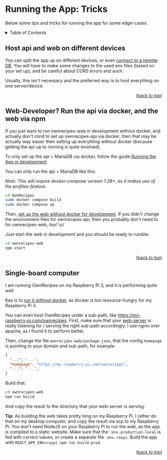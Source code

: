 <a name="readme-top"></a>

# Running the App: Tricks

Below some tips and tricks for running the app for some edge-cases.

<details>
  <summary>Table of Contents</summary>
  <ol>
    <li><a href="#host-api-and-web-on-different-devices">Host api and web on different devices</a></li>
    <li><a href="#web-developer-run-the-api-via-docker-and-the-web-via-npm">Web-Developer? Run the api via docker, and the web via npm</a></li>
    <li><a href="#single-board-computer">Single-board computer</a></li>
  </ol>
</details>

## Host api and web on different devices

You can split the app up on different devices, or even [connect to a remote DB](Running_the_App.md#connecting-to-a-remote-db).
You will have to make some changes to the used env files (based on your set up),
and be careful about CORS errors and such.

Usually, this isn't necessary and the preferred way is to host everything on one server/device.

<p align="right">(<a href="#readme-top">back to top</a>)</p>

## Web-Developer? Run the api via docker, and the web via npm

If you just want to run ownrecipes-web in development without docker, and actually don't mind to set up ownrecipes-api via docker, then that may be actually way easier then setting up everything without docker (because getting the api up to running is quite involved).

To only set up the api + MariaDB via docker, follow the guide [Running the App in development](Running_the_App_in_dev.md).

You can only run the api + MariaDB like this:

_Note: This will require docker-compose version 1.28+, as it makes use of the profiles-feature._

```bash
cd OwnRecipes
sudo docker compose build
sudo docker compose up
```

Then, [set up the web without docker for development](Running_the_App_Without_Docker_in_dev.md/#ownrecipes-web). If you didn't change the environment-files for ownrecipes-api, then you probably don't need to for ownrecipes-web, too! \o/

Just start the web in development and you should be ready to rumble:
```bash
cd ownrecipes-web
npm start
```

<p align="right">(<a href="#readme-top">back to top</a>)</p>

## Single-board computer

I am running OwnRecipes on my Raspberry Pi 3, and it is performing quite well.

Key is to [run it without docker](Running_the_App_Without_Docker), as docker is too resource-hungry for my Raspberry Pi 3.

You can even host OwnRecipes under a sub-path, like https://my-raspberry-pi.com/ownrecipes.
First, make sure that your [web-server](Running_the_App_Without_Docker/#web-server-nginx-option-2) is really listening for / serving the right sub-path accordingly. I use nginx over apache, as I found it to perform better.

Then, change the file `ownrecipes-web/package.json`,
that the config `homepage` is pointing to your domain and sub-path, for example:
```json
{
  "...": "...",
  "homepage": "https://my-raspberry-pi.com/ownrecipes",
  "...": "...",
}
```

Build that:
```bash
cd ownrecipes-web
npm run build
```

And copy the result to the directory that your web-server is serving.

**Tip:** As building the web takes pretty long on my Raspberry Pi, I rather do that on my desktop computer, and copy the result via scp to my Raspberry Pi. You don't need NodeJS on your Raspberry Pi to run the web,
as the app is compiled to a static website. Make sure that the `.env.production.local` is fed with correct values, or create a separate file `.env.raspi`. Build the app with `REACT_APP_ENV=raspi npm run build:prod`.

<p align="right">(<a href="#readme-top">back to top</a>)</p>